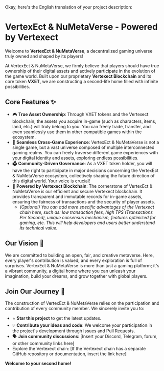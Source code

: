 Okay, here's the English translation of your project description:

# VertexEct & NuMetaVerse - Powered by Vertexect

Welcome to **VertexEct & NuMetaVerse**, a decentralized gaming universe truly owned and shaped by its players!

At VertexEct & NuMetaVerse, we firmly believe that players should have true ownership of their digital assets and actively participate in the evolution of the game world. Built upon our proprietary **Vertexect Blockchain** and its core token **VXET**, we are constructing a second-life home filled with infinite possibilities.

## Core Features ✨

* 🎮 **True Asset Ownership**: Through VXET tokens and the Vertexect blockchain, the assets you acquire in-game (such as characters, items, land, etc.) will truly belong to you. You can freely trade, transfer, and even seamlessly use them in other compatible games within the ecosystem.
* 🌌 **Seamless Cross-Game Experience**: VertexEct & NuMetaVerse is not a single game, but a vast universe composed of multiple interconnected gaming realms. You can freely traverse different game experiences with your digital identity and assets, exploring endless possibilities.
* 🗳️ **Community-Driven Governance**: As a VXET token holder, you will have the right to participate in major decisions concerning the VertexEct & NuMetaVerse ecosystem, collectively shaping the future direction of this digital world. Your voice is crucial!
* 🔗 **Powered by Vertexect Blockchain**: The cornerstone of VertexEct & NuMetaVerse is our efficient and secure Vertexect blockchain. It provides transparent and immutable records for in-game assets, ensuring the fairness of transactions and the security of player assets.
    * *(Optional) You can add more specific advantages of the Vertexect chain here, such as: low transaction fees, high TPS (Transactions Per Second), unique consensus mechanism, features optimized for gaming, etc. This will help developers and users better understand its technical value.*

## Our Vision 🚀

We are committed to building an open, fair, and creative metaverse. Here, every player's contribution is valued, and every exploration is full of surprises. VertexEct & NuMetaVerse is more than just a gaming platform; it's a vibrant community, a digital home where you can unleash your imagination, build your dreams, and grow together with global players.

## Join Our Journey 🤝

The construction of VertexEct & NuMetaVerse relies on the participation and contribution of every community member. We sincerely invite you to:

* ⭐ **Star this project** to get the latest updates.
* 💡 **Contribute your ideas and code**: We welcome your participation in the project's development through Issues and Pull Requests.
* 🗣️ **Join community discussions**: [Insert your Discord, Telegram, forum, or other community links here]
* Explore the Vertexect chain: [If the Vertexect chain has a separate GitHub repository or documentation, insert the link here]

**Welcome to your second home!**
